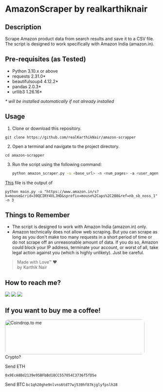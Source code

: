 # AmazonScraper by realkarthiknair

## Description

Scrape Amazon product data from search results and save it to a CSV file. The script is designed to work specifically with Amazon India (amazon.in).

## Pre-requisites (as Tested)

- Python 3.10.x or above
- requests 2.31.0*
- beautifulsoup4 4.12.2*
- pandas 2.0.3*
- urllib3 1.26.16*

_* will be installed automatically if not already installed_

## Usage

1. Clone or download this repository.

```
git clone https://github.com/realKarthikNair/amazon-scrapper
```

2. Open a terminal and navigate to the project directory.

```
cd amazon-scrapper
```

3. Run the script using the following command:

   ```bash
   python amazon_scraper.py -u <base_url> -n <num_pages> -a <user_agent> -f <csv_file_name>
    ```

[This](https://github.com/realKarthikNair/amazon-scrapper/blob/master/products_data.csv) file is the output of

```
python main.py -u "https://www.amazon.in/s?k=mouse&crid=39QCIRY4VLJHD&sprefix=mouse%2Caps%2C208&ref=nb_sb_noss_1" -n 3
```

## Things to Remember

- The script is designed to work with Amazon India (amazon.in) only.
- Amazon technically does not allow web scraping. But you can scrape as long as you don't make too many requests in a short period of time or do not scrape off an unreasonable amount of data. If you do so, Amazon could block your IP address, terminate your account, or worst of all, take legal action against you (which is highly unlikely). Just be careful. 


>Made with Love™ ❤️ <br>
>by Karthik Nair 

## How to reach me? 

<p align="left">
    <a href="https://www.instagram.com/karthiknair.sh" alt="instagram">
        <img src="https://img.shields.io/badge/Instagram-%F0%9F%91%A8%E2%80%8D%F0%9F%92%BB-yellowgreen" /></a>
    <a href="https://www.telegram.me/realkarthiknair" alt="Telegram">
        <img src="https://img.shields.io/badge/Telegram-%F0%9F%91%A8%E2%80%8D%F0%9F%92%BB-orange" /></a>
    <a href="https://www.twitter.com/realkarthiknair" alt="twitter">
        <img src="https://img.shields.io/badge/Twitter-%F0%9F%91%A8%E2%80%8D%F0%9F%92%BB-orange" /></a>
</p>

## If you want to buy me a coffee!

<a  href="https://coindrop.to/realkarthiknair" target="_blank"><img  src="https://coindrop.to/embed-button.png" style="border-radius: 10px; height: 114px !important;width: 458px !important;" alt="Coindrop.to me"></img></a>
<br>
Crypto? 

Send ETH

```0x9EcA8Bd2139e95BFbBd18CC557054C3736f5fD5e```

Send BTC
```bc1qh20ghe9nlvns6td77wj539hf87kjglyfpslh28```


